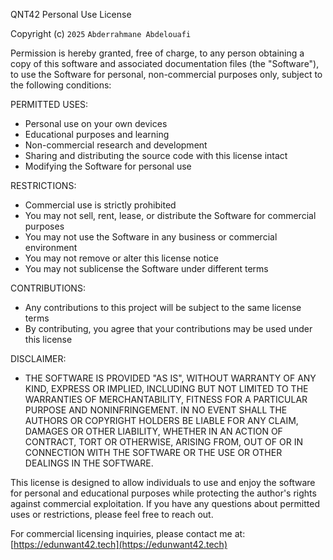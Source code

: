QNT42 Personal Use License

Copyright (c) `2025` `Abderrahmane Abdelouafi`

Permission is hereby granted, free of charge, to any person obtaining a copy
of this software and associated documentation files (the "Software"), to use
the Software for personal, non-commercial purposes only, subject to the 
following conditions:

PERMITTED USES:
- Personal use on your own devices
- Educational purposes and learning
- Non-commercial research and development
- Sharing and distributing the source code with this license intact
- Modifying the Software for personal use

RESTRICTIONS:
- Commercial use is strictly prohibited
- You may not sell, rent, lease, or distribute the Software for commercial purposes
- You may not use the Software in any business or commercial environment
- You may not remove or alter this license notice
- You may not sublicense the Software under different terms

CONTRIBUTIONS:
- Any contributions to this project will be subject to the same license terms
- By contributing, you agree that your contributions may be used under this license

DISCLAIMER:
- THE SOFTWARE IS PROVIDED "AS IS", WITHOUT WARRANTY OF ANY KIND, EXPRESS OR
IMPLIED, INCLUDING BUT NOT LIMITED TO THE WARRANTIES OF MERCHANTABILITY,
FITNESS FOR A PARTICULAR PURPOSE AND NONINFRINGEMENT. IN NO EVENT SHALL THE
AUTHORS OR COPYRIGHT HOLDERS BE LIABLE FOR ANY CLAIM, DAMAGES OR OTHER
LIABILITY, WHETHER IN AN ACTION OF CONTRACT, TORT OR OTHERWISE, ARISING FROM,
OUT OF OR IN CONNECTION WITH THE SOFTWARE OR THE USE OR OTHER DEALINGS IN THE
SOFTWARE.

This license is designed to allow individuals to use and enjoy the software for personal and educational purposes while protecting the author's rights against commercial exploitation. If you have any questions about permitted uses or restrictions, please feel free to reach out.

For commercial licensing inquiries, please contact me at: [https://edunwant42.tech](https://edunwant42.tech)
